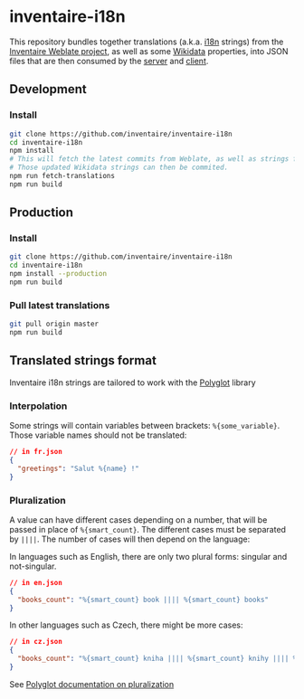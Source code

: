 # inventaire-i18n

This repository bundles together translations (a.k.a. [i18n](https://en.wikipedia.org/wiki/I18n) strings) from the [Inventaire Weblate project](https://weblate.framasoft.org/engage/inventaire/), as well as some [Wikidata](https://wikidata.org) properties, into JSON files that are then consumed by the [server](https://github.com/inventaire/inventaire) and [client](https://github.com/inventaire/inventaire-client).

## Development
### Install
```sh
git clone https://github.com/inventaire/inventaire-i18n
cd inventaire-i18n
npm install
# This will fetch the latest commits from Weblate, as well as strings from Wikidata.
# Those updated Wikidata strings can then be commited.
npm run fetch-translations
npm run build
```

## Production
### Install
```sh
git clone https://github.com/inventaire/inventaire-i18n
cd inventaire-i18n
npm install --production
npm run build
```
### Pull latest translations
```sh
git pull origin master
npm run build
```

## Translated strings format
Inventaire i18n strings are tailored to work with the [Polyglot](http://airbnb.io/polyglot.js/) library

### Interpolation
Some strings will contain variables between brackets: `%{some_variable}`. Those variable names should not be translated:
```json
// in fr.json
{
  "greetings": "Salut %{name} !"
}
```

### Pluralization
A value can have different cases depending on a number, that will be passed in place of `%{smart_count}`. The different cases must be separated by `||||`. The number of cases will then depend on the language:

In languages such as English, there are only two plural forms: singular and not-singular.
```json
// in en.json
{
  "books_count": "%{smart_count} book |||| %{smart_count} books"
}
```
In other languages such as Czech, there might be more cases:
```json
// in cz.json
{
  "books_count": "%{smart_count} kniha |||| %{smart_count} knihy |||| %{smart_count} knih"
}
```

See [Polyglot documentation on pluralization](https://airbnb.io/polyglot.js/#pluralization)
